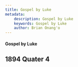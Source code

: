 ```yaml
---
title: Gospel by Luke
metadata:
    description: Gospel by Luke
    keywords: Gospel by Luke
    author: Brian Onang'o
---
```


#### Gospel by Luke

## 1894 Quater 4
